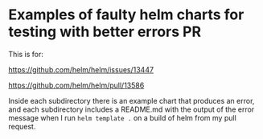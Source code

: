 # Examples of faulty helm charts for testing with better errors PR

This is for:

https://github.com/helm/helm/issues/13447

https://github.com/helm/helm/pull/13586


Inside each subdirectory there is an example chart that produces an error, and each subdirectory includes a README.md with the output of the error message when I run `helm template .` on a build of helm from my pull request.
